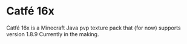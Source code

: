 # Catfé 16x

Catfé 16x is a Minecraft Java pvp texture pack that (for now) supports version 1.8.9
Currently in the making.

